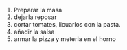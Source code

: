 1. Preparar la masa
2. dejarla reposar
3. cortar tomates, licuarlos con la pasta.
4. añadir la salsa
5. armar la pizza y meterla en el horno
